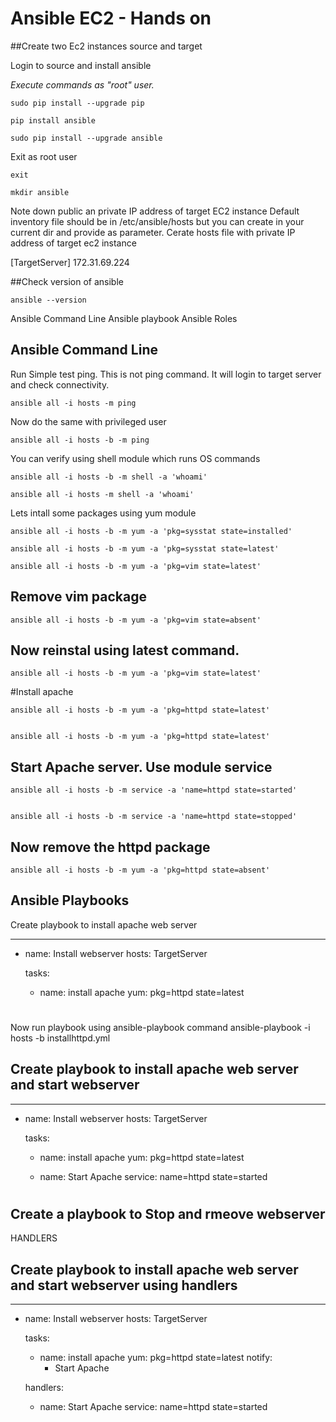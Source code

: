 # Ansible EC2 - Hands on

##Create two Ec2 instances source and target

Login to source and install ansible


*Execute commands as "root" user.*

```
sudo pip install --upgrade pip

pip install ansible

sudo pip install --upgrade ansible
```

Exit as root user 

```
exit

mkdir ansible
```



Note down public an private IP address of target EC2 instance
Default inventory file should be in /etc/ansible/hosts but you can create in your current dir and provide as parameter. 
Cerate hosts file with private IP address of target ec2 instance

[TargetServer]
172.31.69.224



##Check version of ansible

```
ansible --version
```

Ansible Command Line
Ansible playbook
Ansible Roles


## Ansible Command Line

Run Simple test ping. This is not ping command. It will login to target server and check connectivity. 


```
ansible all -i hosts -m ping
```

Now do the same with privileged user
```
ansible all -i hosts -b -m ping
```
You can verify using shell module which runs OS commands
```
ansible all -i hosts -b -m shell -a 'whoami'

ansible all -i hosts -m shell -a 'whoami'
```

Lets intall some packages using yum module


```
ansible all -i hosts -b -m yum -a 'pkg=sysstat state=installed'

ansible all -i hosts -b -m yum -a 'pkg=sysstat state=latest'

ansible all -i hosts -b -m yum -a 'pkg=vim state=latest'
```

## Remove vim package
```
ansible all -i hosts -b -m yum -a 'pkg=vim state=absent'
```

## Now reinstal using latest command. 
```
ansible all -i hosts -b -m yum -a 'pkg=vim state=latest'
```

#Install apache 

```
ansible all -i hosts -b -m yum -a 'pkg=httpd state=latest'


ansible all -i hosts -b -m yum -a 'pkg=httpd state=latest'

```


## Start Apache server. Use module service

```
ansible all -i hosts -b -m service -a 'name=httpd state=started'


ansible all -i hosts -b -m service -a 'name=httpd state=stopped'
```

## Now remove the httpd package


```
ansible all -i hosts -b -m yum -a 'pkg=httpd state=absent'
```


## Ansible Playbooks
Create playbook to install apache web server

---
- name: Install webserver
  hosts: TargetServer

  tasks:
   - name: install apache
     yum: pkg=httpd state=latest

#
Now run playbook using ansible-playbook command
ansible-playbook -i hosts -b installhttpd.yml


## Create playbook to install apache web server and start webserver


---
- name: Install webserver
  hosts: TargetServer

  tasks:
   - name: install apache
     yum: pkg=httpd state=latest

   - name: Start Apache
     service: name=httpd state=started


#

## Create a playbook to Stop and rmeove webserver


HANDLERS
## Create playbook to install apache web server and start webserver using handlers



---
- name: Install webserver
  hosts: TargetServer

  tasks:
   - name: install apache
     yum: pkg=httpd state=latest
     notify:
      - Start Apache

  handlers:
   - name: Start Apache
     service: name=httpd state=started

